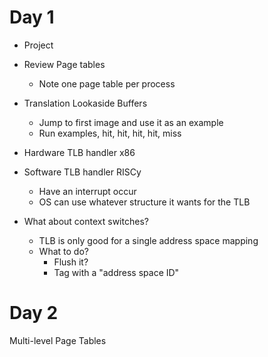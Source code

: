# Day 1

* Project

* Review Page tables
  * Note one page table per process

* Translation Lookaside Buffers
  * Jump to first image and use it as an example
  * Run examples, hit, hit, hit, hit, miss

* Hardware TLB handler x86
* Software TLB handler RISCy
  * Have an interrupt occur
  * OS can use whatever structure it wants for the TLB

* What about context switches?
  * TLB is only good for a single address space mapping
  * What to do?
    * Flush it?
    * Tag with a "address space ID"

# Day 2

Multi-level Page Tables

